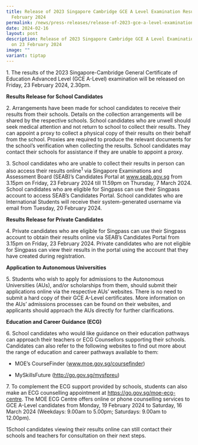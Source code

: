 ```yaml
---
title: Release of 2023 Singapore Cambridge GCE A Level Examination Results on 23
  February 2024
permalink: /news/press-releases/release-of-2023-gce-a-level-examination-results-on-23-feb-2024/
date: 2024-02-16
layout: post
description: Release of 2023 Singapore Cambridge GCE A Level Examination Results
  on 23 February 2024
image: ""
variant: tiptap
---
```

<p>1. The results of the 2023 Singapore-Cambridge General Certificate of
Education Advanced Level (GCE A-Level) examination will be released on
Friday, 23 February 2024, 2.30pm.</p>
<p><strong>Results Release for School Candidates</strong>
</p>
<p>2. Arrangements have been made for school candidates to receive their
results from their schools. Details on the collection arrangements will
be shared by the respective schools. School candidates who are unwell should
seek medical attention and not return to school to collect their results.
They can appoint a proxy to collect a physical copy of their results on
their behalf from the school. Proxies are required to produce the relevant
documents for the school’s verification when collecting the results. School
candidates may contact their schools for assistance if they are unable
to appoint a proxy.</p>
<p>3. School candidates who are unable to collect their results in person
can also access their results online<sup>1</sup> via Singapore Examinations
and Assessment Board (SEAB)’s Candidates Portal at <a href="www.seab.gov.sg" rel="noopener noreferrer nofollow" target="_blank">www.seab.gov.sg</a> from 3.15pm on Friday, 23 February
2024 till 11.59pm on Thursday, 7 March 2024. School candidates who are
eligible for Singpass can use their Singpass account to access SEAB’s Candidates
Portal. School candidates who are International Students will receive their
system-generated username via email from Tuesday, 20 February 2024.</p>
<p><strong>Results Release for Private Candidates</strong>
</p>
<p>4. Private candidates who are eligible for Singpass can use their Singpass
account to obtain their results online via SEAB’s Candidates Portal from
3.15pm on Friday, 23 February 2024. Private candidates who are not eligible
for Singpass can view their results in the portal using the account that
they have created during registration.</p>
<p><strong>Application to Autonomous Universities</strong>
</p>
<p>5. Students who wish to apply for admissions to the Autonomous Universities
(AUs), and/or scholarships from them, should submit their applications
online via the respective AUs’ websites. There is no need to submit a hard
copy of their GCE A-Level certificates. More information on the AUs’ admissions
processes can be found on their websites, and applicants should approach
the AUs directly for further clarifications.</p>
<p><strong>Education and Career Guidance (ECG)</strong>
</p>
<p>6. School candidates who would like guidance on their education pathways
can approach their teachers or ECG Counsellors supporting their schools.
Candidates can also refer to the following websites to find out more about
the range of education and career pathways available to them:</p>
<ul data-tight="true" class="tight">
<li>
<p>MOE’s CourseFinder (<a href="https://www.moe.gov.sg/coursefinder" rel="noopener noreferrer nofollow" target="_blank"><u>www.moe.gov.sg/coursefinder</u></a>)</p>
</li>
<li>
<p>MySkillsFuture&nbsp;(<a href="https://www.moe.gov.sg/coursefinder" rel="noopener noreferrer nofollow" target="_blank"><u>http://go.gov.sg/mysfpreu</u></a>)</p>
</li>
</ul>
<p>7. To complement the ECG support provided by schools, students can also
make an ECG counselling appointment at <a href="https://www.moe.gov.sg/coursefinder" rel="noopener noreferrer nofollow" target="_blank"><u>https://go.gov.sg/moe-ecg-centre</u></a>.
The MOE ECG Centre offers online or phone counselling services to GCE A-Level
candidates from Monday, 19 February 2024 to Saturday, 16 March 2024 (Weekdays:
9.00am to 5.00pm; Saturdays: 9.00am to 12.00pm).</p>
<p>1School candidates viewing their results online can still contact their
schools and teachers for consultation on their next steps.</p>